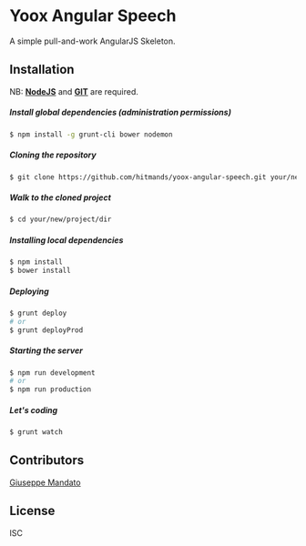 # Yoox Angular Speech
A simple pull-and-work AngularJS Skeleton.


## Installation
NB: [**NodeJS**](https://nodejs.org/en/) and [**GIT**](https://git-scm.com/) are required.

##### Install global dependencies (*administration permissions*)
```bash
$ npm install -g grunt-cli bower nodemon
```

##### Cloning the repository
```bash
$ git clone https://github.com/hitmands/yoox-angular-speech.git your/new/project/dir
```

##### Walk to the cloned project
```bash
$ cd your/new/project/dir
```

##### Installing local dependencies
```bash
$ npm install
$ bower install
```

##### Deploying
```bash
$ grunt deploy
# or
$ grunt deployProd
```

##### Starting the server
```bash
$ npm run development
# or
$ npm run production
```

##### Let's coding
```bash
$ grunt watch
```

## Contributors
[Giuseppe Mandato](http://github.com/hitmands)

## License
ISC
